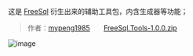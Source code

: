 这是 [FreeSql](https://github.com/2881099/FreeSql) 衍生出来的辅助工具包，内含生成器等功能；

> 作者：[mypeng1985](https://github.com/mypeng1985)　　[FreeSql.Tools-1.0.0.zip](https://github.com/2881099/FreeSql.Tools/files/3861663/FreeSql.Tools-1.0.0.zip)

![image](https://user-images.githubusercontent.com/16286519/58793525-e0cf3300-8628-11e9-8959-d2efed685843.png)

